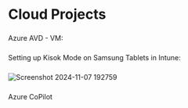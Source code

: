 # Cloud Projects
###
###
Azure AVD - VM:

###
Setting up Kisok Mode on Samsung Tablets in Intune:
###
![Screenshot 2024-11-07 192759](https://github.com/user-attachments/assets/84b87ef6-7d4b-4165-8a4d-81163994ca54)
###
Azure CoPilot

###
